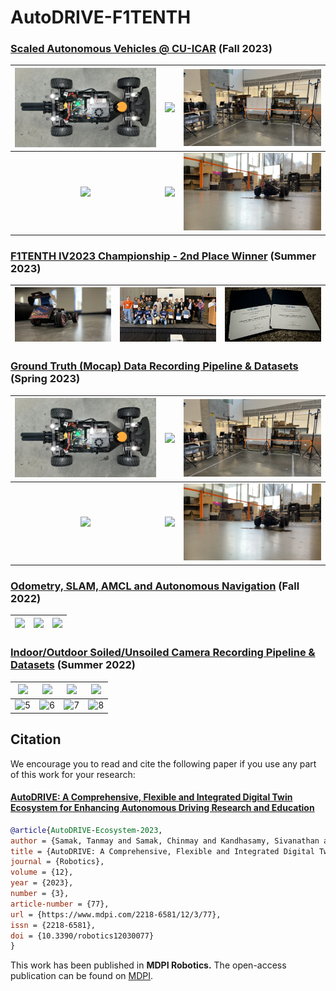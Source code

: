 # AutoDRIVE-F1TENTH

### [Scaled Autonomous Vehicles @ CU-ICAR](https://github.com/Tinker-Twins/Scaled-Autonomous-Vehicles) (Fall 2023)

| <img src="https://github.com/Tinker-Twins/AutoDRIVE-F1TENTH/blob/main/Media/Spring%202023/Vehicle%20with%20Mocap%20Markers.JPG" width="333"> | <img src="https://github.com/Tinker-Twins/AutoDRIVE-F1TENTH/blob/main/Media/Spring%202023/Teleoperation%20in%20Mocap%20Area.png" width="333"> | <img src="https://github.com/Tinker-Twins/AutoDRIVE-F1TENTH/blob/main/Media/Spring%202023/Open%20Loop%20Control%20in%20Mocap%20Area%201.JPG" width="333"> |
| :-----------------: | :-----------------: | :-----------------: |
| <img src="https://github.com/Tinker-Twins/AutoDRIVE-F1TENTH/blob/main/Media/Spring%202023/Open%20Loop%20Control%20in%20Mocap%20Area%202.png" width="333"> | <img src="https://github.com/Tinker-Twins/Scaled-Autonomous-Vehicles/blob/main/Project%20Media/AutoDRIVE-F1TENTH-ARMLab-Testbed/Map-Autoware.gif" width="333"> | <img src="https://github.com/Tinker-Twins/AutoDRIVE-F1TENTH/blob/main/Media/Spring%202023/Open%20Loop%20Control%20in%20Mocap%20Area%204.png" width="333"> |

### [F1TENTH IV2023 Championship - 2nd Place Winner](https://iv2023-race.f1tenth.org) (Summer 2023)

| <img src="https://github.com/Tinker-Twins/AutoDRIVE-F1TENTH/blob/main/Media/Summer%202023/Racecar.jpg" width="333"> | <img src="https://github.com/Tinker-Twins/AutoDRIVE-F1TENTH/blob/main/Media/Summer%202023/Award%20Ceremony.JPG" width="333"> | <img src="https://github.com/Tinker-Twins/AutoDRIVE-F1TENTH/blob/main/Media/Summer%202023/Certificates.JPG" width="333"> |
| :-----------------: | :-----------------: | :-----------------: |

### [Ground Truth (Mocap) Data Recording Pipeline & Datasets](https://github.com/Tinker-Twins/F1TENTH-Mocap-Data-Recording-Pipeline) (Spring 2023)

| <img src="https://github.com/Tinker-Twins/AutoDRIVE-F1TENTH/blob/main/Media/Spring%202023/Vehicle%20with%20Mocap%20Markers.JPG" width="333"> | <img src="https://github.com/Tinker-Twins/AutoDRIVE-F1TENTH/blob/main/Media/Spring%202023/Teleoperation%20in%20Mocap%20Area.png" width="333"> | <img src="https://github.com/Tinker-Twins/AutoDRIVE-F1TENTH/blob/main/Media/Spring%202023/Open%20Loop%20Control%20in%20Mocap%20Area%201.JPG" width="333"> |
| :-----------------: | :-----------------: | :-----------------: |
| <img src="https://github.com/Tinker-Twins/AutoDRIVE-F1TENTH/blob/main/Media/Spring%202023/Open%20Loop%20Control%20in%20Mocap%20Area%202.png" width="333"> | <img src="https://github.com/Tinker-Twins/AutoDRIVE-F1TENTH/blob/main/Media/Spring%202023/Open%20Loop%20Control%20in%20Mocap%20Area%203.JPG" width="333"> | <img src="https://github.com/Tinker-Twins/AutoDRIVE-F1TENTH/blob/main/Media/Spring%202023/Open%20Loop%20Control%20in%20Mocap%20Area%204.png" width="333"> |

### [Odometry, SLAM, AMCL and  Autonomous Navigation](https://github.com/Tinker-Twins/AutoDRIVE-F1TENTH) (Fall 2022)

| <img src="https://github.com/Tinker-Twins/F1TENTH/blob/main/Media/Fall%202022/Lab%20Setup.jpg" width="333"> | <img src="https://github.com/Tinker-Twins/F1TENTH/blob/main/Media/Fall%202022/SLAM.jpg" width="333"> | <img src="https://github.com/Tinker-Twins/F1TENTH/blob/main/Media/Fall%202022/Map.jpg" width="333"> |
| :-----------------: | :-----------------: | :-----------------: |

### [Indoor/Outdoor Soiled/Unsoiled Camera Recording Pipeline & Datasets](https://github.com/Tinker-Twins/F1TENTH-Webcam-Data-Recording-Pipeline) (Summer 2022)

| <img src="https://github.com/Tinker-Twins/F1TENTH/blob/main/Media/Summer%202022/Vehicle%20Indoor.jpg" width="333"> | <img src="https://github.com/Tinker-Twins/F1TENTH/blob/main/Media/Summer%202022/Vehicle%20Outdoor.jpg" width="333"> | <img src="https://github.com/Tinker-Twins/F1TENTH/blob/main/Media/Summer%202022/Camera%20Mount.jpg" width="333"> | <img src="https://github.com/Tinker-Twins/F1TENTH/blob/main/Media/Summer%202022/Lab%20Data%20Collection.jpg" width="333"> |
| :-----------------: | :-----------------: | :-----------------: | :-----------------: |
| ![5](https://github.com/Tinker-Twins/F1TENTH/blob/main/Media/Summer%202022/Mulch%20Data%20Collection%201.jpg)|![6](https://github.com/Tinker-Twins/F1TENTH/blob/main/Media/Summer%202022/Mulch%20Data%20Collection%202.jpg)|![7](https://github.com/Tinker-Twins/F1TENTH/blob/main/Media/Summer%202022/Grass%20Data%20Collection%201.jpg)|![8](https://github.com/Tinker-Twins/F1TENTH/blob/main/Media/Summer%202022/Grass%20Data%20Collection%202.jpg)|

## Citation

We encourage you to read and cite the following paper if you use any part of this work for your research:

#### [AutoDRIVE: A Comprehensive, Flexible and Integrated Digital Twin Ecosystem for Enhancing Autonomous Driving Research and Education](https://arxiv.org/abs/2212.05241)
```bibtex
@article{AutoDRIVE-Ecosystem-2023,
author = {Samak, Tanmay and Samak, Chinmay and Kandhasamy, Sivanathan and Krovi, Venkat and Xie, Ming},
title = {AutoDRIVE: A Comprehensive, Flexible and Integrated Digital Twin Ecosystem for Autonomous Driving Research &amp; Education},
journal = {Robotics},
volume = {12},
year = {2023},
number = {3},
article-number = {77},
url = {https://www.mdpi.com/2218-6581/12/3/77},
issn = {2218-6581},
doi = {10.3390/robotics12030077}
}
```
This work has been published in **MDPI Robotics.** The open-access publication can be found on [MDPI](https://doi.org/10.3390/robotics12030077).
